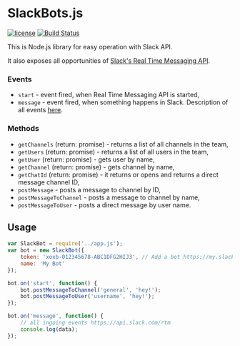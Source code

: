 # SlackBots.js
[![license](http://img.shields.io/badge/license-MIT-blue.svg?style=flat)](https://raw.githubusercontent.com/mishk0/slack-bot-api/master/LICENSE)
[![Build Status](https://travis-ci.org/mishk0/slack-bot-api.svg?branch=master)](https://travis-ci.org/mishk0/slack-bot-api)

This is Node.js library for easy operation with Slack API.

It also exposes all opportunities of <a href="https://api.slack.com/rtm">Slack's Real Time Messaging API</a>.

### Events

- `start` - event fired, when Real Time Messaging API is started,
- `message` - event fired, when something happens in Slack. Description of all events <a href="https://api.slack.com/rtm">here</a>.

### Methods

- `getChannels` (return: promise) - returns a list of all channels in the team,
- `getUsers` (return: promise) - returns a list of all users in the team,
- `getUser` (return: promise) - gets user by name,
- `getChannel` (return: promise) - gets channel by name,
- `getChatId` (return: promise) - it returns or opens and returns a direct message channel ID,
- `postMessage` - posts a message to channel by ID,
- `postMessageToChannel` - posts a message to channel by name,
- `postMessageToUser` - posts a direct message by user name.

## Usage
```js
var SlackBot = require('../app.js');
var bot = new SlackBot({
    token: 'xoxb-012345678-ABC1DFG2HIJ3', // Add a bot https://my.slack.com/services/new/bot and put the token 
    name: 'My Bot'
});

bot.on('start', function() {
    bot.postMessageToChannel('general', 'hey!');
    bot.postMessageToUser('username', 'hey!');
});

bot.on('message', function() {
    // all ingoing events https://api.slack.com/rtm
    console.log(data);
});
```
